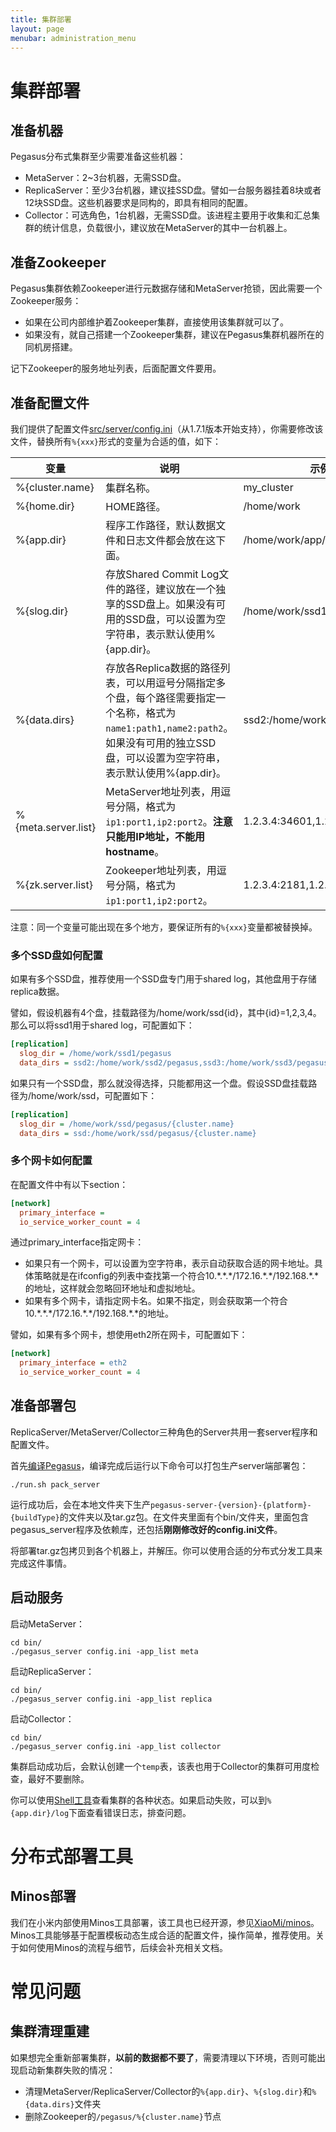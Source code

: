 ```yaml
---
title: 集群部署
layout: page
menubar: administration_menu
---
```


# 集群部署

## 准备机器
Pegasus分布式集群至少需要准备这些机器：
* MetaServer：2~3台机器，无需SSD盘。
* ReplicaServer：至少3台机器，建议挂SSD盘。譬如一台服务器挂着8块或者12块SSD盘。这些机器要求是同构的，即具有相同的配置。
* Collector：可选角色，1台机器，无需SSD盘。该进程主要用于收集和汇总集群的统计信息，负载很小，建议放在MetaServer的其中一台机器上。

## 准备Zookeeper
Pegasus集群依赖Zookeeper进行元数据存储和MetaServer抢锁，因此需要一个Zookeeper服务：
* 如果在公司内部维护着Zookeeper集群，直接使用该集群就可以了。
* 如果没有，就自己搭建一个Zookeeper集群，建议在Pegasus集群机器所在的同机房搭建。

记下Zookeeper的服务地址列表，后面配置文件要用。

## 准备配置文件
我们提供了配置文件[src/server/config.ini](https://github.com/XiaoMi/pegasus/blob/master/src/server/config.ini)（从1.7.1版本开始支持），你需要修改该文件，替换所有``%{xxx}``形式的变量为合适的值，如下：

| 变量  | 说明 | 示例 | 
| ------------- | ------------- | ------------- |
| %{cluster.name}  | 集群名称。  | my_cluster  |
| %{home.dir}  | HOME路径。  | /home/work  |
| %{app.dir}  | 程序工作路径，默认数据文件和日志文件都会放在这下面。  | /home/work/app/pegasus  |
| %{slog.dir}  | 存放Shared Commit Log文件的路径，建议放在一个独享的SSD盘上。如果没有可用的SSD盘，可以设置为空字符串，表示默认使用%{app.dir}。  | /home/work/ssd1/pegasus  |
| %{data.dirs}  | 存放各Replica数据的路径列表，可以用逗号分隔指定多个盘，每个路径需要指定一个名称，格式为``name1:path1,name2:path2``。如果没有可用的独立SSD盘，可以设置为空字符串，表示默认使用%{app.dir}。  | ssd2:/home/work/ssd2/pegasus |
| %{meta.server.list}  | MetaServer地址列表，用逗号分隔，格式为``ip1:port1,ip2:port2``。**注意只能用IP地址，不能用hostname**。  | 1.2.3.4:34601,1.2.3.5:34601  |
| %{zk.server.list}  | Zookeeper地址列表，用逗号分隔，格式为``ip1:port1,ip2:port2``。  | 1.2.3.4:2181,1.2.3.5:2181  |

注意：同一个变量可能出现在多个地方，要保证所有的``%{xxx}``变量都被替换掉。

### 多个SSD盘如何配置
如果有多个SSD盘，推荐使用一个SSD盘专门用于shared log，其他盘用于存储replica数据。

譬如，假设机器有4个盘，挂载路径为/home/work/ssd{id}，其中{id}=1,2,3,4。那么可以将ssd1用于shared log，可配置如下：
```ini
[replication]
  slog_dir = /home/work/ssd1/pegasus
  data_dirs = ssd2:/home/work/ssd2/pegasus,ssd3:/home/work/ssd3/pegasus,ssd4:/home/work/ssd4/pegasus
```

如果只有一个SSD盘，那么就没得选择，只能都用这一个盘。假设SSD盘挂载路径为/home/work/ssd，可配置如下：
```ini
[replication]
  slog_dir = /home/work/ssd/pegasus/{cluster.name}
  data_dirs = ssd:/home/work/ssd/pegasus/{cluster.name}
```

### 多个网卡如何配置
在配置文件中有以下section：
```ini
[network]
  primary_interface =
  io_service_worker_count = 4
```

通过primary_interface指定网卡：
* 如果只有一个网卡，可以设置为空字符串，表示自动获取合适的网卡地址。具体策略就是在ifconfig的列表中查找第一个符合10.\*.\*.\*/172.16.\*.\*/192.168.\*.\*的地址，这样就会忽略回环地址和虚拟地址。
* 如果有多个网卡，请指定网卡名。如果不指定，则会获取第一个符合10.\*.\*.\*/172.16.\*.\*/192.168.\*.\*的地址。

譬如，如果有多个网卡，想使用eth2所在网卡，可配置如下：
```ini
[network]
  primary_interface = eth2
  io_service_worker_count = 4
```

## 准备部署包
ReplicaServer/MetaServer/Collector三种角色的Server共用一套server程序和配置文件。

首先[编译Pegasus](/overview/compilation)，编译完成后运行以下命令可以打包生产server端部署包：
```
./run.sh pack_server
```
运行成功后，会在本地文件夹下生产``pegasus-server-{version}-{platform}-{buildType}``的文件夹以及tar.gz包。在文件夹里面有个bin/文件夹，里面包含pegasus_server程序及依赖库，还包括**刚刚修改好的config.ini文件**。

将部署tar.gz包拷贝到各个机器上，并解压。你可以使用合适的分布式分发工具来完成这件事情。

## 启动服务

启动MetaServer：
```
cd bin/
./pegasus_server config.ini -app_list meta
```

启动ReplicaServer：
```
cd bin/
./pegasus_server config.ini -app_list replica
```

启动Collector：
```
cd bin/
./pegasus_server config.ini -app_list collector
```

集群启动成功后，会默认创建一个``temp``表，该表也用于Collector的集群可用度检查，最好不要删除。

你可以使用[Shell工具](/overview/shell)查看集群的各种状态。如果启动失败，可以到``%{app.dir}/log``下面查看错误日志，排查问题。

# 分布式部署工具

## Minos部署

我们在小米内部使用Minos工具部署，该工具也已经开源，参见[XiaoMi/minos](https://github.com/XiaoMi/minos)。Minos工具能够基于配置模板动态生成合适的配置文件，操作简单，推荐使用。关于如何使用Minos的流程与细节，后续会补充相关文档。

# 常见问题

## 集群清理重建
如果想完全重新部署集群，**以前的数据都不要了**，需要清理以下环境，否则可能出现启动新集群失败的情况：
* 清理MetaServer/ReplicaServer/Collector的```%{app.dir}```、```%{slog.dir}```和```%{data.dirs}```文件夹
* 删除Zookeeper的```/pegasus/%{cluster.name}```节点
